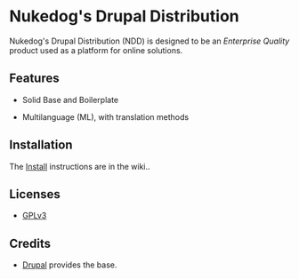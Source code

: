 Nukedog's Drupal Distribution
=============================

Nukedog's Drupal Distribution (NDD) is designed to be an _Enterprise Quality_  product used as a platform for online solutions.


Features
------------

 - Solid Base and Boilerplate
  
 - Multilanguage (ML), with translation methods
 
 

Installation
------------

The [Install](wiki/installation) instructions are in the wiki..


Licenses
-------

* [GPLv3](LICENSE)


Credits
-------

- [Drupal](https://drupal.org) provides the base.
